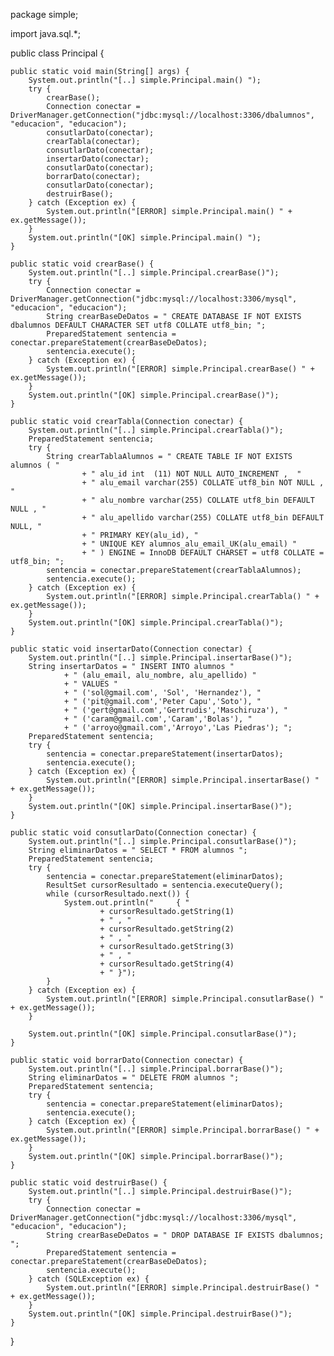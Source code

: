 
package simple;

import java.sql.*;

public class Principal {

    public static void main(String[] args) {
        System.out.println("[..] simple.Principal.main() ");
        try {
            crearBase();
            Connection conectar = DriverManager.getConnection("jdbc:mysql://localhost:3306/dbalumnos", "educacion", "educacion");
            consutlarDato(conectar);
            crearTabla(conectar);
            consutlarDato(conectar);
            insertarDato(conectar);
            consutlarDato(conectar);
            borrarDato(conectar);
            consutlarDato(conectar);
            destruirBase();
        } catch (Exception ex) {
            System.out.println("[ERROR] simple.Principal.main() " + ex.getMessage());
        }
        System.out.println("[OK] simple.Principal.main() ");
    }

    public static void crearBase() {
        System.out.println("[..] simple.Principal.crearBase()");
        try {
            Connection conectar = DriverManager.getConnection("jdbc:mysql://localhost:3306/mysql", "educacion", "educacion");
            String crearBaseDeDatos = " CREATE DATABASE IF NOT EXISTS dbalumnos DEFAULT CHARACTER SET utf8 COLLATE utf8_bin; ";
            PreparedStatement sentencia = conectar.prepareStatement(crearBaseDeDatos);
            sentencia.execute();
        } catch (Exception ex) {
            System.out.println("[ERROR] simple.Principal.crearBase() " + ex.getMessage());
        }
        System.out.println("[OK] simple.Principal.crearBase()");
    }

    public static void crearTabla(Connection conectar) {
        System.out.println("[..] simple.Principal.crearTabla()");
        PreparedStatement sentencia;
        try {
            String crearTablaAlumnos = " CREATE TABLE IF NOT EXISTS alumnos ( "
                    + " alu_id int  (11) NOT NULL AUTO_INCREMENT ,  "
                    + " alu_email varchar(255) COLLATE utf8_bin NOT NULL , "
                    + " alu_nombre varchar(255) COLLATE utf8_bin DEFAULT NULL , "
                    + " alu_apellido varchar(255) COLLATE utf8_bin DEFAULT NULL, "
                    + " PRIMARY KEY(alu_id), "
                    + " UNIQUE KEY alumnos_alu_email_UK(alu_email) "
                    + " ) ENGINE = InnoDB DEFAULT CHARSET = utf8 COLLATE = utf8_bin; ";
            sentencia = conectar.prepareStatement(crearTablaAlumnos);
            sentencia.execute();
        } catch (Exception ex) {
            System.out.println("[ERROR] simple.Principal.crearTabla() " + ex.getMessage());
        }
        System.out.println("[OK] simple.Principal.crearTabla()");
    }

    public static void insertarDato(Connection conectar) {
        System.out.println("[..] simple.Principal.insertarBase()");
        String insertarDatos = " INSERT INTO alumnos "
                + " (alu_email, alu_nombre, alu_apellido) "
                + " VALUES "
                + " ('sol@gmail.com', 'Sol', 'Hernandez'), "
                + " ('pit@gmail.com','Peter Capu','Soto'), "
                + " ('gert@gmail.com','Gertrudis','Maschiruza'), "
                + " ('caram@gmail.com','Caram','Bolas'), "
                + " ('arroyo@gmail.com','Arroyo','Las Piedras'); ";
        PreparedStatement sentencia;
        try {
            sentencia = conectar.prepareStatement(insertarDatos);
            sentencia.execute();
        } catch (Exception ex) {
            System.out.println("[ERROR] simple.Principal.insertarBase() " + ex.getMessage());
        }
        System.out.println("[OK] simple.Principal.insertarBase()");
    }

    public static void consutlarDato(Connection conectar) {
        System.out.println("[..] simple.Principal.consutlarBase()");
        String eliminarDatos = " SELECT * FROM alumnos ";
        PreparedStatement sentencia;
        try {
            sentencia = conectar.prepareStatement(eliminarDatos);
            ResultSet cursorResultado = sentencia.executeQuery();
            while (cursorResultado.next()) {
                System.out.println("     { "
                        + cursorResultado.getString(1)
                        + " , "
                        + cursorResultado.getString(2)
                        + " , "
                        + cursorResultado.getString(3)
                        + " , "
                        + cursorResultado.getString(4)
                        + " }");
            }
        } catch (Exception ex) {
            System.out.println("[ERROR] simple.Principal.consutlarBase() " + ex.getMessage());
        }

        System.out.println("[OK] simple.Principal.consutlarBase()");
    }

    public static void borrarDato(Connection conectar) {
        System.out.println("[..] simple.Principal.borrarBase()");
        String eliminarDatos = " DELETE FROM alumnos ";
        PreparedStatement sentencia;
        try {
            sentencia = conectar.prepareStatement(eliminarDatos);
            sentencia.execute();
        } catch (Exception ex) {
            System.out.println("[ERROR] simple.Principal.borrarBase() " + ex.getMessage());
        }
        System.out.println("[OK] simple.Principal.borrarBase()");
    }

    public static void destruirBase() {
        System.out.println("[..] simple.Principal.destruirBase()");
        try {
            Connection conectar = DriverManager.getConnection("jdbc:mysql://localhost:3306/mysql", "educacion", "educacion");
            String crearBaseDeDatos = " DROP DATABASE IF EXISTS dbalumnos; ";
            PreparedStatement sentencia = conectar.prepareStatement(crearBaseDeDatos);
            sentencia.execute();
        } catch (SQLException ex) {
            System.out.println("[ERROR] simple.Principal.destruirBase() " + ex.getMessage());
        }
        System.out.println("[OK] simple.Principal.destruirBase()");
    }
    
}
